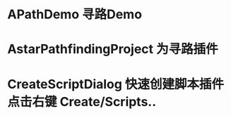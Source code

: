 # APathDemo 寻路Demo

# AstarPathfindingProject 为寻路插件

# CreateScriptDialog  快速创建脚本插件 点击右键 Create/Scripts..
